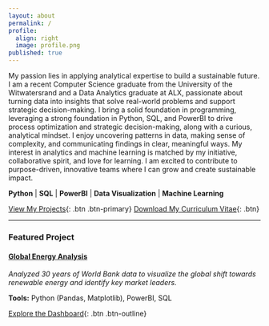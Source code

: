 ```yaml
---
layout: about
permalink: /
profile:
  align: right
  image: profile.png
published: true
---
```



My passion lies in applying analytical expertise to build a sustainable future. I am a recent Computer Science graduate from the University of the Witwatersrand and a Data Analytics graduate at ALX, passionate about turning data into insights that solve real-world problems and support strategic
 decision-making. I bring a solid foundation in programming, leveraging a strong foundation in Python, SQL, and PowerBI to drive process optimization and strategic decision-making, along with a curious, analytical mindset. I enjoy uncovering patterns in data, making sense of complexity, and communicating findings in clear, meaningful ways. My interest in analytics and machine learning is matched by my initiative, collaborative spirit, and love for learning. I am excited to contribute to purpose-driven, innovative teams where I can grow and create sustainable impact.

**Python** | **SQL** | **PowerBI** | **Data Visualization** | **Machine Learning**

[View My Projects](/projects/){: .btn .btn-primary} [Download My Curriculum Vitae](/assets/Nonhlanhla_Sekhula_CV.pdf){: .btn}

---

### **Featured Project**

#### **[Global Energy Analysis](/projects/global-energy-analysis)**
*Analyzed 30 years of World Bank data to visualize the global shift towards renewable energy and identify key market leaders.*

**Tools:** Python (Pandas, Matplotlib), PowerBI, SQL

[Explore the Dashboard](#){: .btn .btn-outline} <!-- Link to your live PowerBI report later -->
